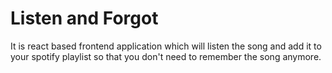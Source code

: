 # Listen and Forgot
It is react based frontend application which will listen the song and add it to your spotify playlist so that you don't need to remember the song anymore. 